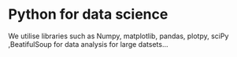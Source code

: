 # Python for data science
We utilise libraries such as Numpy, matplotlib, pandas, plotpy, sciPy ,BeatifulSoup for data analysis for large datsets...
